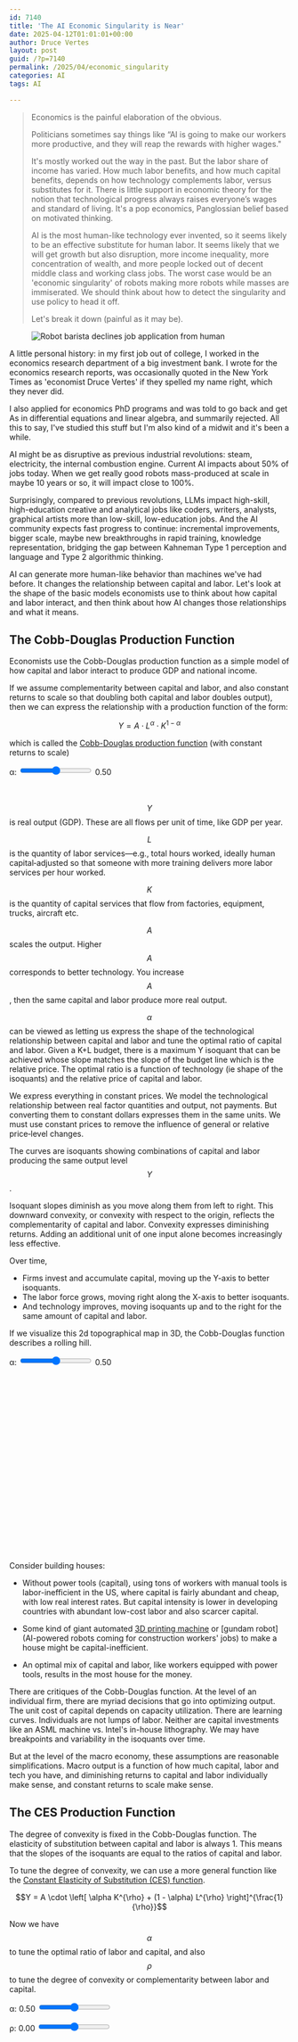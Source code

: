 ```yaml
---
id: 7140
title: 'The AI Economic Singularity is Near'
date: 2025-04-12T01:01:01+00:00
author: Druce Vertes
layout: post
guid: /?p=7140
permalink: /2025/04/economic_singularity
categories: AI
tags: AI

---
```

> Economics is the painful elaboration of the obvious.
>
> Politicians sometimes say things like “AI is going to make our workers more productive, and they will reap the rewards with higher wages."
>
> It's mostly worked out the way in the past. But the labor share of income has varied. How much labor benefits, and how much capital benefits, depends on how technology complements labor, versus substitutes for it. There is little support in economic theory for the notion that technological progress always raises everyone’s wages and standard of living. It's a pop economics, Panglossian belief based on motivated thinking. 
>
>AI is the most human-like technology ever invented, so it seems likely to be an effective substitute for human labor. It seems likely that we will get growth but also disruption, more income inequality, more concentration of wealth, and more people locked out of decent middle class and working class jobs. The worst case would be an 'economic singularity' of robots making more robots while masses are immiserated. We should think about how to detect the singularity and use policy to head it off.
>
>Let's break it down (painful as it may be).
<figure>
  <img
  src="/assets/2025/robot_barista.png"
  alt="Robot barista declines job application from human">
</figure>


<!--more-->
<script src="https://cdn.plot.ly/plotly-latest.min.js"></script>

A little personal history: in my first job out of college, I worked in the economics research department of a big investment bank. I wrote for the economics research reports, was occasionally quoted in the New York Times as 'economist Druce Vertes' if they spelled my name right, which they never did. 

I also applied for economics PhD programs and was told to go back and get As in differential equations and linear algebra, and summarily rejected. All this to say, I've studied this stuff but I'm also kind of a midwit and it's been a while. 

AI might be as disruptive as previous industrial revolutions: steam, electricity, the internal combustion engine. Current AI impacts about 50% of jobs today. When we get really good robots mass-produced at scale in maybe 10 years or so, it will impact close to 100%. 

Surprisingly, compared to previous revolutions, LLMs impact high-skill, high-education creative and analytical jobs like coders, writers, analysts, graphical artists more than low-skill, low-education jobs. And the AI community expects fast progress to continue: incremental improvements, bigger scale, maybe new breakthroughs in rapid training, knowledge representation, bridging the gap between Kahneman Type 1 perception and language and Type 2 algorithmic thinking.

AI can generate more human-like behavior than machines we've had before. It changes the relationship between capital and labor. Let's look at the shape of the basic models economists use to think about how capital and labor interact, and then think about how AI changes those relationships and what it means.

## The Cobb-Douglas Production Function

Economists use the Cobb-Douglas production function as a simple model of how capital and labor interact to produce GDP and national income.

If we assume complementarity between capital and labor, and also constant returns to scale so that doubling both capital and labor doubles output), then we can express the relationship with a production function of the form:

$$Y = A \cdot L^{\alpha} \cdot K^{1-\alpha}$$

which is called the [Cobb-Douglas production function](https://en.wikipedia.org/wiki/Cobb%E2%80%93Douglas_production_function) (with constant returns to scale)


<!-- 2D Isoquant Chart -->
<div class="slider-container-2d">
  <label for="alpha-slider-2d">α: </label>
  <input
    type="range"
    id="alpha-slider-2d"
    min="0.01"
    max="0.99"
    step="0.01"
    value="0.50"
  />
  <span id="alpha-value-2d">0.50</span>
</div>

<div id="isoquant-plot-2d"></div>

<script>
  // 2D variables
  const Y_levels2d    = [1,2,3,4,5,6,7];
  const BUDGET2d      = 8;     // K + L = 8
  const N2d           = 500;
  const XMAX2d        = 10;
  const Lgrid2d       = Array.from({length: N2d}, (_, i) => XMAX2d * (i+1)/N2d);

  function makeTraces2d(alpha2d) {
    const beta2d = 1 - alpha2d;

    // 1) Isoquants for Y=1…7
    const isoTraces2d = Y_levels2d.map(Y => ({
      x: Lgrid2d,
      y: Lgrid2d.map(l => Math.pow(Y / Math.pow(l, beta2d), 1/alpha2d)),
      mode: 'lines',
      name: `Y = ${Y}`
    }));

    // 2) Compute max Y* under K+L = BUDGET2d:
    const Yopt2d = BUDGET2d * Math.pow(alpha2d, alpha2d) * Math.pow(beta2d, beta2d);

    // 3) Isoquant at Y*
    const optTrace2d = {
      x: Lgrid2d,
      y: Lgrid2d.map(l => Math.pow(Yopt2d / Math.pow(l, beta2d), 1/alpha2d)),
      mode: 'lines',
      name: `Optimal Y* = ${Yopt2d.toFixed(2)}`,
      line: { width: 3 }
    };

    // 4) Budget line K+L = BUDGET2d
    const budgetTrace2d = {
      x: [0, BUDGET2d],
      y: [BUDGET2d, 0],
      mode: 'lines',
      name: `Budget (K+L = ${BUDGET2d})`,
      line: { dash: 'dash', width: 2, color: 'grey' },
      hoverinfo: 'none'
    };

    return [...isoTraces2d, optTrace2d, budgetTrace2d];
  }

  const layout2d = {
    width: 600,
    height: 600,
    xaxis: { title: 'Labor (L)', range: [0, XMAX2d] },
    yaxis: {
      title: 'Capital (K)',
      range: [0, XMAX2d],
      scaleanchor: 'x',
      scaleratio: 1
    },
    margin: { t: 50, l: 50, r: 20, b: 50 }
  };

  const slider2d = document.getElementById('alpha-slider-2d');
  const alphaValueSpan2d = document.getElementById('alpha-value-2d');
  let alpha2d = parseFloat(slider2d.value);

  function updateTitle2d(a) {
    const b    = 1 - a;
    const Yopt = BUDGET2d * Math.pow(a, a) * Math.pow(b, b);
    return `Isoquants (Y=1…7), Optimal Y*=${Yopt.toFixed(2)} at budget K+L=${BUDGET2d} (α=${a.toFixed(2)}, β=${b.toFixed(2)})`;
  }

  // Initial draw
  layout2d.title = updateTitle2d(alpha2d);
  Plotly.newPlot('isoquant-plot-2d', makeTraces2d(alpha2d), layout2d, {responsive: true});

  // On slider move
  slider2d.addEventListener('input', () => {
    alpha2d = parseFloat(slider2d.value);
    alphaValueSpan2d.textContent = alpha2d.toFixed(2);

    const newLayout = { title: updateTitle2d(alpha2d) };
    Plotly.react(
      'isoquant-plot-2d',
      makeTraces2d(alpha2d),
      Object.assign({}, layout2d, newLayout)
    );
  });
</script>

<br />
&nbsp;
<br />

$$Y$$ is real output (GDP). These are all flows per unit of time, like GDP per year.

$$L$$ is the quantity of labor services—e.g., total hours worked, ideally human capital‑adjusted so that someone with more training delivers more labor services per hour worked.

$$K$$ is the quantity of capital services that flow from factories, equipment, trucks, aircraft etc. 

$$A$$ scales the output. Higher $$A$$ corresponds to better technology. You increase $$A$$, then the same capital and labor produce more real output.

$$\alpha$$ can be viewed as letting us express the shape of the technological relationship between capital and labor and tune the optimal ratio of capital and labor. Given a K+L budget, there is a maximum Y isoquant that can be achieved whose slope matches the slope of the budget line which is the relative price. The optimal ratio is a function of technology (ie shape of the isoquants) and the relative price of capital and labor.

We express everything in constant prices. We model the technological relationship between real factor quantities and output, not payments. But converting them to constant dollars expresses them in the same units. We must use constant prices to remove the influence of general or relative price‑level changes.

The curves are isoquants showing combinations of capital and labor producing the same output level $$Y$$. 

Isoquant slopes diminish as you move along them from left to right. This downward convexity, or convexity with respect to the origin, reflects the complementarity of capital and labor. Convexity expresses diminishing returns. Adding an additional unit of one input alone becomes increasingly less effective. 

Over time, 

- Firms invest and accumulate capital, moving up the Y-axis to better isoquants. 
- The labor force grows, moving right along the X-axis to better isoquants. 
- And technology improves, moving isoquants up and to the right for the same amount of capital and labor. 

If we visualize this 2d topographical map in 3D, the Cobb-Douglas function describes a rolling hill.

<!-- 3D Cobb–Douglas Surface -->
<div class="slider-container-3d">
  <label for="alpha-slider-3d">α: </label>
  <input
    type="range"
    id="alpha-slider-3d"
    min="0.01"
    max="0.99"
    step="0.01"
    value="0.50"
  />
  <span id="alpha-value-3d">0.50</span>
</div>

<div id="isoquant-plot-3d" style="height:300px;"></div>

<script>
  // 3D variables
  const N3d     = 50;
  const XMAX3d  = 10;
  const Lgrid3d = Array.from({ length: N3d }, (_, i) => XMAX3d * (i + 1) / N3d);
  const Kgrid3d = Array.from({ length: N3d }, (_, i) => XMAX3d * (i + 1) / N3d);

  function makeSurface3d(alpha3d) {
    const beta3d = 1 - alpha3d;
    const z = Kgrid3d.map(k =>
      Lgrid3d.map(l => 2 * Math.pow(l, beta3d) * Math.pow(k, alpha3d))
    );
    return [{
      type: 'surface',
      x: Lgrid3d,
      y: Kgrid3d,
      z: z,
      contours: {
        z: {
          show: true,
          usecolormap: true,
          highlightcolor: "#42f462",
          project: { z: true }
        }
      }
    }];
  }

  const layout3d = {
    title: 'Cobb–Douglas Surface (α=0.50, β=0.50)',
    scene: {
      xaxis: { title: 'Labor (L)', range: [0, XMAX3d] },
      yaxis: { title: 'Capital (K)', range: [0, XMAX3d] },
      zaxis: { title: 'Output Y', rangemode: 'tozero' },
      camera: {
        eye: { x: -1.5, y: -1.5, z: 1.2 }
      }
    },
    margin: { l: 0, r: 0, b: 0, t: 50 }
  };

  const slider3d = document.getElementById('alpha-slider-3d');
  const alphaValueSpan3d = document.getElementById('alpha-value-3d');
  let alpha3d = parseFloat(slider3d.value);

  Plotly.newPlot('isoquant-plot-3d', makeSurface3d(alpha3d), layout3d, { responsive: true });

  slider3d.addEventListener('input', () => {
    alpha3d = parseFloat(slider3d.value);
    alphaValueSpan3d.textContent = alpha3d.toFixed(2);
    const beta3d = 1 - alpha3d;
    const newTitle = `Cobb–Douglas Surface (α=${alpha3d.toFixed(2)}, β=${beta3d.toFixed(2)})`;

    Plotly.react(
      'isoquant-plot-3d',
      makeSurface3d(alpha3d),
      Object.assign({}, layout3d, { title: newTitle })
    );
  });
</script>
<br />
&nbsp;
<br />

Consider building houses:

- Without power tools (capital), using tons of workers with manual tools is labor-inefficient in the US, where capital is fairly abundant and cheap, with low real interest rates. But capital intensity is lower in developing countries with abundant low-cost labor and also scarcer capital.
  
- Some kind of giant automated [3D printing machine](https://www.youtube.com/watch?v=vL2KoMNzGTo) or [gundam robot](AI-powered robots coming for construction workers' jobs) to make a house might be capital-inefficient.
  
- An optimal mix of capital and labor, like workers equipped with power tools, results in the most house for the money.

There are critiques of the Cobb-Douglas function. At the level of an individual firm, there are myriad decisions that go into optimizing output. The unit cost of capital depends on capacity utilization. There are learning curves. Individuals are not lumps of labor. Neither are capital investments like an ASML machine vs. Intel's in-house lithography. We may have breakpoints and variability in the isoquants over time. 

But at the level of the macro economy, these assumptions are reasonable simplifications. Macro output is a function of how much capital, labor and tech you have, and diminishing returns to capital and labor individually make sense, and constant returns to scale make sense.

## The CES Production Function

The degree of convexity is fixed in the Cobb-Douglas function. The elasticity of substitution between capital and labor is always 1. This means that the slopes of the isoquants are equal to the ratios of capital and labor.

To tune the degree of convexity, we can use a more general function like the [Constant Elasticity of Substitution (CES) function](https://en.wikipedia.org/wiki/Constant_elasticity_of_substitution).

$$Y = A \cdot \left[ \alpha K^{\rho} + (1 - \alpha) L^{\rho} \right]^{\frac{1}{\rho}}$$

Now we have $$\alpha$$ to tune the optimal ratio of labor and capital, and also $$\rho$$ to tune the degree of convexity or complementarity between labor and capital.


<!-- CES Isoquant Plot -->
<div style="margin-bottom:1em;">
  <label for="alpha-slider-ces">α: <span id="alpha-value-ces">0.50</span></label>
  <input
    id="alpha-slider-ces"
    type="range"
    min="0.01"
    max="0.99"
    step="0.01"
    value="0.5"
  >
</div>
<div style="margin-bottom:1em;">
  <label for="rho-slider-ces">ρ: <span id="rho-value-ces">0.00</span></label>
  <input
    id="rho-slider-ces"
    type="range"
    min="-1.00"
    max="1.00"
    step="0.01"
    value="0"
  >
</div>
<div id="isoquant-plot-ces" style="width:600px;height:600px;"></div>

<script>
  // === Parameters & Grids ===
  const CES_Y_LEVELS    = [1,2,3,4,5,6,7];
  const CES_N           = 500;
  const CES_XMAX        = 10;
  const CES_LGRID       = Array.from({length: CES_N}, (_, i) => CES_XMAX * (i+1)/CES_N);
  const CES_PLOT_ID     = 'isoquant-plot-ces';

  // === Build Isoquant Traces for CES, with ρ→0 fallback ===
  function makeCesTraces(alpha, rho) {
    const beta = 1 - alpha;
    return CES_Y_LEVELS.map(Y => {
      return {
        x: CES_LGRID,
        y: CES_LGRID.map(L => {
          if (Math.abs(rho) < 1e-6) {
            // ρ≈0 → Cobb‑Douglas: Y = L^β * K^α  ⇒  K = (Y / L^β)^(1/α)
            return Math.pow(Y / Math.pow(L, beta), 1/alpha);
          } else {
            // CES: Y^ρ = α K^ρ + β L^ρ  ⇒  K = [(Y^ρ - β L^ρ)/α]^(1/ρ)
            const inner = Math.pow(Y, rho) - beta * Math.pow(L, rho);
            return inner <= 0
              ? NaN
              : Math.pow(inner / alpha, 1 / rho);
          }
        }),
        mode: 'lines',
        name: `Y = ${Y}`
      };
    });
  }

  // === Layout ===
  const layoutCes = {
    width: 600,
    height: 600,
    title: `CES Isoquants (Y=1…7) (α=0.50, ρ=0.00)`,
    xaxis: { title: 'Labor (L)', range: [0, CES_XMAX] },
    yaxis: {
      title: 'Capital (K)',
      range: [0, CES_XMAX],
      scaleanchor: 'x',
      scaleratio: 1
    },
    margin: { t: 50, l: 50, r: 20, b: 50 }
  };

  // === Initial Draw ===
  let alphaCes = parseFloat(document.getElementById('alpha-slider-ces').value);
  let rhoCes   = parseFloat(document.getElementById('rho-slider-ces').value);

  Plotly.newPlot(
    CES_PLOT_ID,
    makeCesTraces(alphaCes, rhoCes),
    layoutCes,
    { responsive: true }
  );

  // === Update Function ===
  function updateCesPlot() {
    alphaCes = parseFloat(document.getElementById('alpha-slider-ces').value);
    rhoCes   = parseFloat(document.getElementById('rho-slider-ces').value);

    document.getElementById('alpha-value-ces').textContent = alphaCes.toFixed(2);
    document.getElementById('rho-value-ces').textContent   = rhoCes.toFixed(2);

    const newTitle = `CES Isoquants (Y=1…7) (α=${alphaCes.toFixed(2)}, ρ=${rhoCes.toFixed(2)})`;

    Plotly.react(
      CES_PLOT_ID,
      makeCesTraces(alphaCes, rhoCes),
      Object.assign({}, layoutCes, { title: newTitle })
    );
  }

  // === Wire Up Sliders ===
  document.getElementById('alpha-slider-ces')
          .addEventListener('input', updateCesPlot);
  document.getElementById('rho-slider-ces')
          .addEventListener('input', updateCesPlot);
</script>


Explaining the function of $$\rho$$:

- When $$\rho$$ = 0, we get the Cobb-Douglas function. 
- When $$\rho$$ is between 0 and 1, the isoquants are less convex (flatter) than Cobb-Douglas.
- When $$\rho$$ < 0, the isoquants are more convex than Cobb-Douglas.
- When $$\rho$$ = 1, the isoquants are linear, and labor and capital are perfect substitutes.
- When $$\rho$$ < 1, we have convexity and diminishing returns as we add one unit of labor or capital.
- When $$\rho \rightarrow -\infty$$, the isoquants are right angles, the ratio of capital and labor is fixed, capital and labor are perfect complements, additional capital or labor has 0 marginal product. (But we run into numerical precision problems when we make the slider range bigger)
- We always have constant returns to scale, doubling labor and capital doubles production.


## The Singularity

If you have capital that is a perfect substitute for labor (like a robot), then the form of the production function is:

$$Y=A \cdot [\alpha L + (1 - \alpha) K]$$

Try it, set $$\rho$$ to 1 in the CES function. Isoquants are straight lines.

<figure>
  <img
  src="/assets/2025/ces-flat-small.png"
  alt="CES production function with linear isocurves, ρ=1">
	<figcaption>CES production function with linear isocurves, ρ=1</figcaption>
</figure>


Think of this as the edge case where we can build a humanoid robot that anywhere and everywhere could work exactly like a human.

If the isoquants are flat, then in practice you really only have one factor of production since labor and capital are perfect substitutes. Labor can only demand a wage equal to the cost of renting the functionally identical robot.

If you have the convex unit-elastic Cobb-Douglas production function, and perfect competition in labor markets, leading to workers being paid their marginal product, then the labor share of national income will equal the capital share. In the idealized classical economics world, firms will keep hiring until the next worker they add does not increase production enough to offset their wages. And the slope of the isoquants defines how much additional labor is worth relative to capital, it determines the wage rate. And unit elasticity of substitution between labor and capital under Cobb-Douglas means that as wages go up and the labor demanded goes down, the wage increase offsets lower employment exactly, so labor income remains the same.

Under Cobb-Douglas, wages will always rise as technology improves productivity and the labor share of national income will stay constant. This has very roughly been the case in the past, *contra* thinkers like Marx. But possibly only with the help of unions and policy choices to help counter the threat of Communism. 

The important thing to note is that the Cobb-Douglas function forces income share equality between labor and capital factor incomes. If you move to the CES function, math alone doesn’t force it to happen, you need to parameterize it with $$\alpha=0.5, \rho=0$$  to achieve unit elasticity of substitution (or match $$\rho$$ to a different $$\alpha \neq 0.5$$). More convexity and complementarity means a higher labor share, less convexity means a lower labor share.

There is no theoretical reason $$\rho$$ must be equal to 0. And in fact the labor share has been [declining since around 1970](https://fred.stlouisfed.org/graph/?id=LABSHPUSA156NRUG), although it's still above 50%. 

As you move $$\rho$$ toward 1, the labor share decreases.

Technology that is labor-assisting and highly complementary to labor sharpens the curves of the isoquants. A power tool increases the productivity of the individual who wields it. Or an AI assistant may increase the productivity of a radiologist analyzing images. 

A technology that is labor-replacing flattens the curves of the isoquants. Tap-to-pay completely eliminates the jobs of subway token clerks. It perfectly substitutes for them.

More than most technologies in the past, AI is more human-like and probably more labor-replacing across a wider range of occupations.

All that is really required for AI to favor capital over labor is for AI to flatten the isoquants, to increase the elasticity of substitution, to be less complementary to human labor than existing technologies.

But it could collapse the tradeoff between labor and capital.

## A little Economic History

<figure>
  <img
  src="/assets/2025/ai111.png"
  alt="Robots v. horses">
</figure>

We've passed through a few industrial revolutions: 

- The first industrial revolution of steam and rail and telegraphs starting in the late 1700s.

- The second industrial revolution of oil, cars, electric power, starting in the late 1800s.

- A third industrial revolution of analog electronics, TV and radio, and then digital electronics, computers, the web, mobile/cloud, starting in the 1950s.

- Now maybe we can consider AI the fourth.

When we transitioned from horses and buggies to automobiles, we no longer needed buggy drivers and whip makers and stable hands, but we needed (much more productive) truck drivers and auto mechanics. 

When we went to factories on assembly lines with power tools, we needed electricians and workers who could handle them.

Every buggy driver could probably get retrained as a truck driver and certainly a lot of them could get trained as mechanics and even engineers.

That being said, labor adjustment takes a long time, there are winners and losers, and some people's livelihoods don't recover in their lifetimes. And that's assuming the best case that there is an eventual adjustment. Potentially the new jobs might totally different and out of reach for retraining.

I'm here to tell you that the pop economics that technology always eventually leads to universal standard of living progress, always raises productivity and therefore wages in tandem, is bunk. Theory deoesn't say that. History kind of said that, but it's been a lot less true the last 50 years or so in the US, as the capital share has risen.

Consider the horse. The horse was a very versatile source of transportation and power. It ran on hay and water and could navigate bad roads and hostile off-road environments. Steam and then internal combustion engines came along, with railroads and better roads everwhere, and ultimately replaced horses by being better and cheaper. This time around, we might be the horse.

Even in ideal competitive markets, the optimistic view depends on a degree of complementarity between labor and capital that may no longer exist in a world full of AI. And in the imperfect real world, the balance of market and political power between labor and capital has a significant impact. If labor and capital were perfect complements, square isoquants, fixed ratio of labor and capital, then whoever was in a stronger bargaining position , scarcer, better organized, more political power, would get the lion's share of national income)

Most jobs don't require all of humans' creativity and knowledge. And your brain is just a slow, biased pattern-matcher trained on questionable data. Just like AI, but worse. In many but not all respects currently, but in 20 years, who knows?


## A robot boot, stamping on a human face, forever?

There are tasks where a good AI today is better than the average human under some time budget. [Take radiology](https://www.medpagetoday.com/radiology/diagnosticradiology/110112). Maybe a 90th-percentile radiologist is better than AI if you give them 30 seconds, and maybe the average doctor is better if you give them 2 minutes. (Made-up numbers, although there is literature on this).

But AI improves. Next year, the 90th percentile becomes the 95th, and the average doctor needs 15 minutes to match the AI or can't beat the AI no matter how long you give them.

Every year AI becomes better than a larger percentage of humans, at a larger  percentage of tasks. AI scientists have learned the [bitter lesson](https://www.cs.utexas.edu/~eunsol/courses/data/bitter_lesson.pdf), which is that general methods and lots of data and compute are all it takes to beat humans at most tasks. GPU go brrr. Clever algorithms designed to mimic how humans solve problems generally just make things worse. Humans currently have an edge in adaptability, in fast learning without as much data and compute, in critical thinking. But we may not be special snowflakes who will always be a step or two ahead of the machines. In 20 years, who knows.

Now, radiology is a high-stakes, high skill use case. Typically in these use cases in 2025:

$$AI < human < human + AI $$

If a radiologist takes 10 minutes to review a case, they might continue to do that with an AI assistant as part of a structured workflow. First the radiologist reviews and highlights areas of concern, then the AI gives a probability of diagnosis on those areas and highlights other areas. AI can even bring up relevant literature and the doctor can ask for detailed comparisons with reference scans. AI writes the first draft of report based on doctor's instructions, and the doctor edits. 

In this way the human input remains similar but the output could be significantly higher quality with the help of AI. (Assuming the market and insurance companies don't demand more automation and less human input.)

Something like medical care is a superior good, people consume more as their income goes up. It might be an income-proportional-good, you might even demand the same amount in nominal terms if the price goes down. AI automates the work but there is a lot of demand for better work. 

But in many occupations, we are not going to raise the quality bar. If you can have a long-distance truck convoy of 10 trucks supervised by 1 or 2 humans, or 10 robot hotel housekeepers supervised by one human, you get rid of the extra humans. 

We can imagine a factory where the robots can maintain and repair each other. You still need humans to design factories and robots, write and debug and improve software. For now, anyway.

The level of skill that a human needs, in order to be able to do something better than AI, can increase beyond what the vast majority of humans can do, for the vast majority of the daily tasks needed to maintain civilization. You are only going to hire the human for a task and at a wage where they are cheaper and less trouble than a robot, which might not leave many jobs or much wages at all. There is always going to be some job, but it might be as an influencer (digital tout), or livestreaming yourself as a freak doing a gross-out act on ['Dum Dummies' from Black Mirror](https://en.wikipedia.org/wiki/Common_People_(Black_Mirror)) and it might not pay much. 

Maybe there is a modest demand response, society gets richer, there is more demand for hotels and goods transport. But you don't automatically 10X demand when you 10X productivity, and it's hard for the housekeepers to retrain into jobs AI can't do. 

It is not at all a given that when technology destroys some jobs, it creates other, higher-paying jobs. You need to parameterize the equations to make that happen. I would argue that there is a good chance that AI changes the parameters dramatically in the other direction. 

Potentially we can end up with robots building more robots, and an economic singularity where capital grows exponentially and wealth concentrates completely, while humans are immiserated. 

If you combine AI with globalization, neoliberalism, loss of organized labor power etc., it upends the economic assumptions that underlie past wage growth. 

Maybe we aren’t quite there yet. Maybe everybody will just get better at their jobs, and even midwits and less educated people can do software development and analytical jobs with AI. And we can shorten workweeks. But what would be the incentive to shorten workweeks in the absence of labor laws requiring it?

As a thought experiment, what is the difference between the state owning all the capital and being run by a politburo or junta, and a tiny number of individuals owning it, and writing all the rules of an economy and culture and marketplace of political ideas fully mediated by technology? To the extent capitalism works for most people, it requires competitive markets and not unlimited concentration of capital owned by a few, and serfdom and extraction for the rest.

That is what the robot singularity looks like in economic terms. That is the economic challenge we will eventually face as a civilization, along with questions of universal income, robot taxes, which citizens reap the benefits of AI, what happens to people and countries outside that circle, what happens to economic growth, freedom, fairness, civil liberties, democratic governance, human values and human purpose. 

We are ill-equipped to confront these questions. Even the places people think about them, the press, the universities, are under siege.

There is a risk of the fall of Rome, technofeudalism, barbarism. Maybe not next year, maybe not in 10 years, but it might be where we are headed. 

At least, not knowing exactly how the tech and the equations evolve, we need to be mindful of that possibility.

In the final analysis, everything is endogenous, at least to the extent humans can understand it. AI changes human sytems a lot, and it seems impossible to say how. It would behoove us to be a little humble, and cautious, and not rely purely on historical parallels where maybe there aren't any.


### Further reading:

[Rise of the Robots: Technology and the Threat of a Jobless Future, by Martin Ford](https://a.co/d/65Ql7CO)

[The Economic Singularity: Artificial intelligence and the death of capitalism, by Calum Chace](https://a.co/d/8EaMGeu)

[Displacement or Complementarity? The Labor Market Impact of Generative AI, by Wilbur Xinyuan Chen, Suraj Srinivasan, Saleh Zakerinia](https://www.hbs.edu/ris/Publication%20Files/25-039_05fbec84-1f23-459b-8410-e3cd7ab6c88a.pdf)

[The Simple Macroeconomics of AI, by David Autor](https://economics.mit.edu/sites/default/files/2024-05/The%20Simple%20Macroeconomics%20of%20AI.pdf)

[Automation and New Tasks: How Technology Displaces and Reinstates Labor, by Daron Acemoglu and Pascual Restrepo](https://economics.mit.edu/sites/default/files/publications/Automation%20and%20New%20Tasks%20-%20How%20Technology%20Displace.pdf)

[Fed Governor Michael Barr: Artificial Intelligence and the Labor Market: A Scenario-Based Approach](https://www.federalreserve.gov/newsevents/speech/barr20250509a.htm?utm_source=substack&utm_medium=email)
